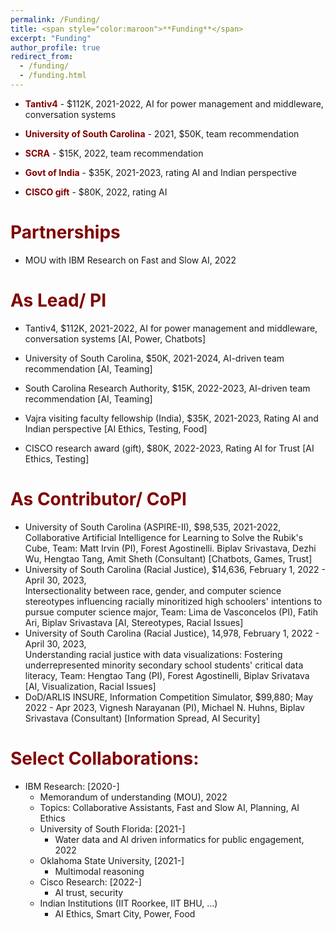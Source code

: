 ```yaml
---
permalink: /Funding/
title: <span style="color:maroon">**Funding**</span>
excerpt: "Funding"
author_profile: true
redirect_from: 
  - /funding/
  - /funding.html
---
```


 * <span style="color:maroon">**Tantiv4**</span> - $112K, 2021-2022, AI for power management and middleware, conversation systems

* <span style="color:maroon">**University of South Carolina**</span> - 2021, $50K, team recommendation

* <span style="color:maroon">**SCRA**</span> - $15K, 2022, team recommendation

* <span style="color:maroon">**Govt of India**</span> - $35K, 2021-2023, rating AI and Indian perspective

* <span style="color:maroon">**CISCO gift**</span> - $80K, 2022, rating AI

<span style="color:maroon">**Partnerships**</span>
======

*  MOU with IBM Research on Fast and Slow AI, 2022

<span style="color:maroon">**As Lead/  PI**</span>
======

* Tantiv4, $112K, 2021-2022, AI for power management and middleware, conversation systems [AI, 
       Power, Chatbots]

* University of South Carolina, $50K, 2021-2024, AI-driven team recommendation [AI, Teaming]

* South Carolina Research Authority, $15K, 2022-2023, AI-driven team recommendation [AI, Teaming]

* Vajra visiting faculty fellowship (India), $35K, 2021-2023, Rating AI and Indian perspective
       [AI Ethics, Testing, Food]

* CISCO research award (gift), $80K, 2022-2023, Rating AI for Trust [AI Ethics, Testing]

<span style="color:maroon">**As Contributor/ CoPI**</span>
======

* University of South Carolina (ASPIRE-II), $98,535, 2021-2022, Collaborative Artificial Intelligence 
       for Learning to Solve the Rubik's Cube, Team: Matt Irvin (PI), Forest Agostinelli. Biplav Srivastava, 
       Dezhi Wu, Hengtao Tang, Amit Sheth (Consultant) [Chatbots, Games, Trust]
* University of South Carolina (Racial Justice), $14,636, February 1, 2022 - April 30, 2023,    
       Intersectionality between race, gender, and computer science stereotypes influencing racially
       minoritized high schoolers' intentions to pursue computer science major, Team: Lima de Vasconcelos (PI),
       Fatih Ari,  Biplav Srivastava  [AI, Stereotypes, Racial Issues]
* University of South Carolina (Racial Justice), 14,978, February 1, 2022 - April 30, 2023,  
       Understanding racial justice with data visualizations: Fostering underrepresented minority 
       secondary school students' critical data literacy, Team: Hengtao Tang (PI), Forest Agostinelli, 
       Biplav Srivatava [AI, Visualization, Racial Issues]
* DoD/ARLIS INSURE, Information Competition Simulator, $99,880; May 2022 - Apr 2023, 
       Vignesh Narayanan (PI), Michael N. Huhns, Biplav Srivastava (Consultant) [Information Spread, 
       AI Security]

<span style="color:maroon">**Select Collaborations:**</span>
======

  * IBM Research: [2020-]
      - Memorandum of understanding (MOU), 2022 
      - Topics: Collaborative Assistants, Fast and Slow AI, Planning, AI Ethics
    * University of South Florida: [2021-]
      - Water data and AI driven informatics for public engagement, 2022
    * Oklahoma State University, [2021-]
      - Multimodal reasoning
    * Cisco Research:  [2022-]
      - AI trust, security
    * Indian Institutions (IIT Roorkee, IIT BHU, ...)
      - AI Ethics, Smart City, Power, Food 